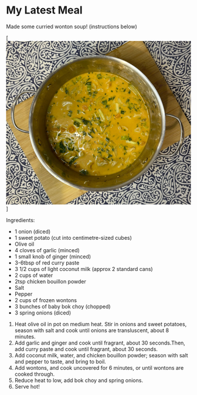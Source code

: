 # My Latest Meal

Made some curried wonton soup! (instructions below)

[![Wonton Soup](./media/soup.jpg "Wonton Soup")]

Ingredients:
- 1 onion (diced)
- 1 sweet potato (cut into centimetre-sized cubes)
- Olive oil
- 4 cloves of garlic (minced)
- 1 small knob of ginger (minced)
- 3-6tbsp of red curry paste
- 3 1/2 cups of light coconut milk (approx 2 standard cans)
- 2 cups of water
- 2tsp chicken bouillon powder
- Salt
- Pepper
- 2 cups of frozen wontons
- 3 bunches of baby bok choy (chopped)
- 3 spring onions (diced)

1. Heat olive oil in pot on medium heat. Stir in onions and sweet potatoes, season with salt and cook until onions are transluscent, about 8 minutes.
2. Add garlic and ginger and cook until fragrant, about 30 seconds.Then, add curry paste and cook until fragrant, about 30 seconds.
3. Add coconut milk, water, and chicken bouillon powder; season with salt and pepper to taste, and bring to boil.
4. Add wontons, and cook uncovered for 6 minutes, or until wontons are cooked through.
5. Reduce heat to low, add bok choy and spring onions.
6. Serve hot!
